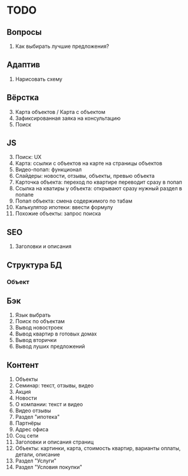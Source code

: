 # TODO

## Вопросы

1. Как выбирать лучшие предложения?



## Адаптив

1. Нарисовать схему


## Вёрстка

3. Карта объектов / Карта с объектом
4. Зафиксированная заяка на консультацию
5. Поиск



## JS

3. Поиск: UX
4. Карта: ссылки с объектов на карте на страницы объектов
5. Видео-попап: функционал
6. Слайдеры: новости, отзывы, объекты, превью объекта
7. Карточка объекта: переход по квартире переводит сразу в попап
8. Ссылка на кватиры у объекта: открывают сразу нужный раздел в попапе
9. Попап объекта: смена содержимого по табам
10. Калькулятор ипотеки: ввести формулу
11. Похожие объекты: запрос поиска



## SEO

1. Заголовки и описания



## Структура БД

### Объект



## Бэк
1. Язык выбрать
2. Поиск по объектам
3. Вывод новостроек
4. Вывод квартир в готовых домах
5. Вывод вторички
6. Вывод луших предложений



## Контент

1. Объекты
2. Семинар: текст, отзывы, видео
3. Акция
4. Новости
5. О компании: текст и видео
6. Видео отзывы
7. Раздел "ипотека"
8. Партнёры
9. Адрес офиса
10. Соц сети
11. Заголовки и описания страниц
12. Объекты: картинки, карта, стоимость квартир, варианты оплаты, детали, описание
13. Раздел "Услуги"
14. Раздел "Условия покупки"
